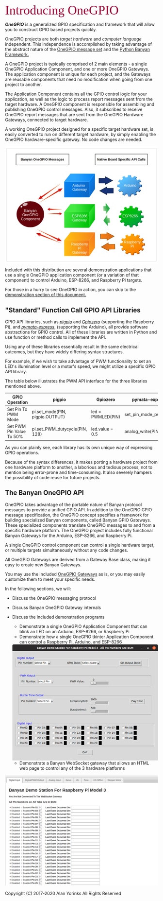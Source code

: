 <span style="color:#990033; font-family:Georgia; font-size:3em;">Introducing OneGPIO</span>

***OneGPIO*** is a generalized GPIO specification and framework that will
allow you to construct GPIO based projects quickly.

 OneGPIO projects are both *target hardware*
and *computer language* independent. This independence is
accomplished by taking advantage of 
the 
abstract nature of the [OneGPIO message set](https://github.com/MrYsLab/python_banyan/blob/master/projects/OneGPIO/message_specification/OneGPIO.pdf)
and the [Python Banyan Framework.](../users_guide/)
 
A OneGPIO project is typically comprised of 2 main elements - a single OneGPIO Application
Component, and one or more OneGPIO Gateways. The application component is unique for each project,
and the Gateways are reusable components that need no modification when going from one project to
 another. 

The Application Component contains all the GPIO control logic for your application,
as well as the logic to process report messages sent from the target hardware.
A OneGPIO component is responsible for assembling and publishing OneGPIO control messages.
Also, it subscribes to receive OneGPIO report messages that are sent from the OneGPIO Hardware
Gateways, connected to target hardware.

A working OneGPIO project designed for a specific target hardware set, is easily converted to
run on different target hardware, by simply enabling the OneGPIO hardware-specific gateway.
No code changes are needed.


<img align="center" src="../images/one_gpio.png">


Included with this distribution are several demonstration applications that use
a single OneGPIO application component (or a variation of that component) to control
Arduino, ESP-8266, and Raspberry Pi targets. 

For those in a hurry to see OneGPIO in action, you can skip to 
the [demonstration section of this document.](../one_gpio_demos/)

## "Standard" Function Call GPIO API Libraries

GPIO API libraries, such as [*pigpio*](http://abyz.me.uk/rpi/pigpio/) 
and [*Gpiozero*](https://gpiozero.readthedocs.io/en/stable/) 
(supporting the Raspberry Pi), and
[*pymata-express*](https://mryslab.github.io/pymata-express/), 
(supporting the Arduino), all provide software abstractions for GPIO
control. All of these libraries are written in Python and use function
or method calls to implement the API. 

Using any of these libraries essentially result in the same
electrical outcomes, but they have widely differing syntax structures.

For example, if we wish to take advantage of PWM functionality to set an LED's 
illumination level or a motor's speed, 
we might utilize a specific GPIO API library.

The table below illustrates the PWM API interface for the three libraries mentioned
above.


|      GPIO Operation      |              pigpio             |      Gpiozero     |     pymata-express     |
|------------------------|-------------------------------|-----------------|----------------------|
| Set Pin To PWM Mode      | pi.set_mode(PIN, pigpio.OUTPUT) | led = PWMLED(PIN) | set_pin_mode_pwm(PIN)  |
| Set PWM Pin Value To 50% | pi.set_PWM_dutycycle(PIN, 128)  |  led.value = 0.5  | analog_write(PIN, 128) |

As you can plainly see, each library has its own unique way of expressing GPIO operations.

Because of the syntax differences, it makes
porting a hardware project from one hardware platform to another,
a laborious and tedious process, not to mention being error-prone and time-consuming.
It also severely hampers the possibility of code reuse for future projects.

## The Banyan OneGPIO API

OneGPIO takes advantage of the portable nature of Banyan protocol messages to
provide a unified GPIO API. In addition to the OneGPIO GPIO message specification,
the OneGPIO concept specifies a framework for building specialized Banyan components,
 called Banyan GPIO Gateways. These specialized components translate 
OneGPIO messages to and from a specific hardware platform. The OneGPIO project
includes fully functional Banyan Gateways for the Arduino, 
ESP-8266, and Raspberry Pi.

A single OneGPIO control component can control a single hardware target, or
multiple targets simultaneously without any code changes. 

All OneGPIO Gateways
are derived from a Gateway Base class, making it easy to create new
Banyan Gateways. 


You may use the included [OneGPIO Gateways](../banyan_gateways/) as is, 
or you may easily customize them to meet your
specific needs.


In the following sections, we will:

* Discuss the OneGPIO messaging protocol
* Discuss Banyan OneGPIO Gateway internals
* Discuss the included demonstration programs
    * Demonstrate a single OneGPIO Application Component that can blink an LED on an Arduino, ESP-8266, or Raspberry Pi
    * Demonstrate how a single OneGPIO tkinter Application Component can control
a Raspberry Pi, Arduino, and ESP-8266

    <img align="center" src="../images/tk_banyan.png">


    * Demonstrate a Banyan WebSocket gateway that allows an HTML web page to control
any of the 3 hardware platforms

<img align="center" src="../images/web_banyan.png">


<br>
<br>
Copyright (C) 2017-2020 Alan Yorinks All Rights Reserved
